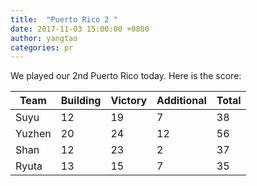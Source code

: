 ```yaml
---
title:  "Puerto Rico 2 "
date: 2017-11-03 15:00:00 +0800
author: yangtao
categories: pr
---
```


We played our 2nd Puerto Rico today. Here is the score: 


| Team          | Building | Victory | Additional | Total |
| ------------- | -------- | ------- | ---------- | ----- |
| Suyu          | 12       | 19      | 7          | 38    |
| Yuzhen        | 20       | 24      | 12         | 56    |
| Shan          | 12       | 23      | 2          | 37    |
| Ryuta         | 13       | 15      | 7          | 35    |
	

